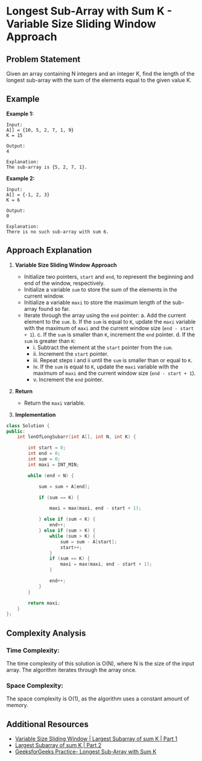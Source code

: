 # Longest Sub-Array with Sum K - Variable Size Sliding Window Approach

## Problem Statement

Given an array containing N integers and an integer K, find the length of the longest sub-array with the sum of the elements equal to the given value K.

## Example

**Example 1:**

```
Input:
A[] = {10, 5, 2, 7, 1, 9}
K = 15

Output:
4

Explanation:
The sub-array is {5, 2, 7, 1}.
```

**Example 2:**

```
Input:
A[] = {-1, 2, 3}
K = 6

Output:
0

Explanation:
There is no such sub-array with sum 6.
```

## Approach Explanation

1. **Variable Size Sliding Window Approach**

   - Initialize two pointers, `start` and `end`, to represent the beginning and end of the window, respectively.
   - Initialize a variable `sum` to store the sum of the elements in the current window.
   - Initialize a variable `maxi` to store the maximum length of the sub-array found so far.
   - Iterate through the array using the `end` pointer:
     a. Add the current element to the `sum`.
     b. If the `sum` is equal to `K`, update the `maxi` variable with the maximum of `maxi` and the current window size (`end - start + 1`).
     c. If the `sum` is smaller than `K`, increment the `end` pointer.
     d. If the `sum` is greater than `K`:
        - i. Subtract the element at the `start` pointer from the `sum`.
        - ii. Increment the `start` pointer.
        - iii. Repeat steps i and ii until the `sum` is smaller than or equal to `K`.
        - iv. If the `sum` is equal to `K`, update the `maxi` variable with the maximum of `maxi` and the current window size (`end - start + 1`).
        - v. Increment the `end` pointer.

2. **Return**

   - Return the `maxi` variable.

3. **Implementation**

```cpp
class Solution {
public:
    int lenOfLongSubarr(int A[], int N, int K) {

        int start = 0;
        int end = 0;
        int sum = 0;
        int maxi = INT_MIN;

        while (end < N) {

            sum = sum + A[end];

            if (sum == K) {

                maxi = max(maxi, end - start + 1);

            } else if (sum < K) {
                end++;
            } else if (sum > K) {
                while (sum > K) {
                    sum = sum - A[start];
                    start++;
                }
                if (sum == K) {
                    maxi = max(maxi, end - start + 1);
                }

                end++;
            }
        }

        return maxi;
    }
};
```

## Complexity Analysis

### Time Complexity:

The time complexity of this solution is O(N), where N is the size of the input array. The algorithm iterates through the array once.

### Space Complexity:

The space complexity is O(1), as the algorithm uses a constant amount of memory.

## Additional Resources

- [Variable Size Sliding Window | Largest Subarray of sum K | Part 1](https://youtu.be/Jv2iJ4dgX9Q?si=rBrRfjp0sWmQGYpi)
- [Largest Subarray of sum K | Part 2](https://youtu.be/TfQPoaRDeMQ?si=rBrRfjp0sWmQGYpi)
- [GeeksforGeeks Practice- Longest Sub-Array with Sum K](https://www.geeksforgeeks.org/problems/longest-sub-array-with-sum-k0809/1)
